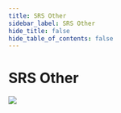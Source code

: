 ```yaml
---
title: SRS Other
sidebar_label: SRS Other
hide_title: false
hide_table_of_contents: false
---
```


# SRS Other

![](https://ossrs.net/gif/v1/sls.gif?site=ossrs.io&path=/lts/tutorial/en/v6/srs-other)


